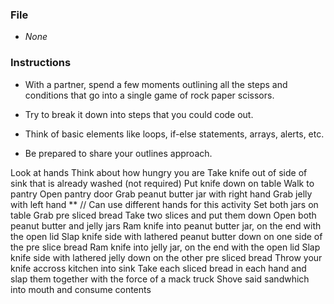 ### File

* _None_

### Instructions

* With a partner, spend a few moments outlining all the steps and conditions that go into a single game of rock paper scissors.

* Try to break it down into steps that you could code out.

* Think of basic elements like loops, if-else statements, arrays, alerts, etc.

* Be prepared to share your outlines approach.


Look at hands 
Think about how hungry you are
Take knife out of side of sink that is already washed (not required) 
Put knife down on table
Walk to pantry 
Open pantry door
Grab peanut butter jar with right hand
Grab jelly with left hand 
** // Can use different hands for this activity 
Set both jars on table 
Grab pre sliced bread
Take two slices and put them down
Open both peanut butter and jelly jars 
Ram knife into peanut butter jar, on the end with the open lid
Slap knife side with lathered peanut butter down on one side of the pre slice bread
Ram knife into jelly jar, on the end with the open lid
Slap knife side with lathered jelly down on the other pre sliced bread
Throw your knife accross kitchen into sink
Take each sliced bread in each hand and slap them together with the force of a mack truck 
Shove said sandwhich into mouth and consume contents